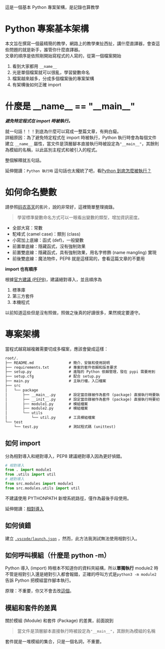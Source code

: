 這是一個基本 Python 專案架構，是記錄也算教學
# Python 專案基本架構
本文旨在撰寫一個最精簡的教學，網路上的教學東扯西扯，講什麼直譯器，會查這些問題的就是新手，誰管你什麼直譯器。  
文章的順序是依照剛開始寫程式的人寫的，從第一個檔案開始
1. 看到大家都用 `__name__`
2. 光是單個檔案就可以很亂，學習變數命名
3. 檔案越來越多，分成多個檔案後的專案架構
4. 有架構後如何正確 import


# 什麼是 \_\_name\_\_ == "\_\_main\_\_"   
***避免特定程式在 import 時被執行。***   

就一句話！！！到底為什麼可以寫成一整篇文章，有夠白癡。  
詳細原因：為了避免特定程式在 import 時被執行，Python 執行時會為每個文件建立 `__name__` 屬性，當文件是頂層腳本直接執行時被設定為`"__main__"`，其餘則為模組的名稱，以此區別主程式和被引入的程式。

整個解釋就五句話。

延伸閱讀：`Python 執行時` 這句話也太攏統了吧，看[Python 到底怎麼被執行？](https://medium.com/citycoddee/python%E9%80%B2%E9%9A%8E%E6%8A%80%E5%B7%A7-5-python-%E5%88%B0%E5%BA%95%E6%80%8E%E9%BA%BC%E8%A2%AB%E5%9F%B7%E8%A1%8C-%E7%9B%B4%E8%AD%AF-%E7%B7%A8%E8%AD%AF-%E5%AD%97%E7%AF%80%E7%A2%BC-%E8%99%9B%E6%93%AC%E6%A9%9F%E7%9C%8B%E4%B8%8D%E6%87%82-553182101653)

# 如何命名變數
請參照[码农高天](https://www.youtube.com/watch?v=x6I8x-40w6k)的影片，說的非常好，這裡簡單整理摘錄。  

> 學習標準變數命名方式可以一眼看出變數的類型，增加資訊密度。
- 全部大寫：常數
- 駝峰式 (camel case)：類別 (class)
- 小寫加上底線：函式 (def)，一般變數
- 前置單底線：隱藏函式，沒有強制效果
- 前置雙底線：隱藏函式，具有強制效果，用名字修飾 (name mangling) 實現
- 前後雙底線：魔法物件，PEP8 就是這樣寫的，會看這篇文章的不要用

**import 也有順序**   

根據[官方建議 (PEP8)](https://peps.python.org/pep-0008/)，建議絕對導入，並且順序為

1. 標準庫  
2. 第三方套件  
3. 本機程式  

以前知道這些但是沒有照做，照做之後真的好讀很多，果然規定要遵守。

# 專案架構
當程式越寫越複雜需要切成多檔案，應該會變成這樣：

```md
root/.
├── README.md                # 簡介、安裝和使用說明
├── requirements.txt         # 專案的套件依賴和版本要求
├── setup.py                 # 進階的 Python 依賴管理，發在 pypi 需要用到
├── setup.cfg                # 配合 setup.py
├── main.py                  # 主執行檔，入口檔案
├── src
│   └── package
│       ├── __main__.py      # 設定當目錄被作為套件 (package) 直接執行時要執行的程式碼
│       ├── __init__.py      # 設定當目錄被作為套件 (package) 直接執行時要初始化的程式碼，也將目錄標記為 Package
│       ├── module1.py       # 模組檔案
│       ├── module2.py       # 模組檔案
│       └── utils
│           └── util.py      # 工具模組檔案
└── test
    └── test.py              # 測試程式碼 (unittest)
```

## 如何 import
分為相對導入和絕對導入，PEP8 建議絕對導入因為更好偵錯。
```python
# 相對導入
from . import module1
from .utils import util
# 絕對導入
from src.modules import module1
from src.modules.utils import util
```

不建議使用 PYTHONPATH 新增系統路徑，僅作為最後手段使用。  

延伸閱讀：[相對導入](https://stackoverflow.com/questions/14132789/relative-imports-for-the-billionth-time)


## 如何偵錯
建立 [`.vscode/launch.json`](https://stackoverflow.com/a/78060960/26993682) ，然而，此方法我測試無法使用相對引入。


## 如何呼叫模組（什麼是 python -m）
Python 導入 (import) 時根本不知道你的資料夾結構，所以**單獨執行** module2 時不管是相對引入還是絕對引入都會報錯，正確的呼叫方式是`python3 -m module2` 告訴 Python 把模組當作腳本執行。

原理：不重要，你又不會去改[這個](https://a7744hsc.github.io/python/2018/05/03/Run-python-script.html)。


## 模組和套件的差異
關於模組 (Module) 和套件 (Package) 的差異，前面說到  

> 當文件是頂層腳本直接執行時被設定為`"__main__"`，其餘則為模組的名稱    

套件就是一堆模組的集合，只是一個名詞，不重要。



